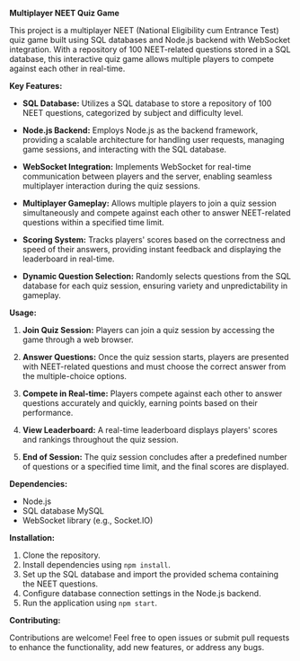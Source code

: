 **Multiplayer NEET Quiz Game**

This project is a multiplayer NEET (National Eligibility cum Entrance Test) quiz game built using SQL databases and Node.js backend with WebSocket integration. With a repository of 100 NEET-related questions stored in a SQL database, this interactive quiz game allows multiple players to compete against each other in real-time.

**Key Features:**

- **SQL Database:** Utilizes a SQL database to store a repository of 100 NEET questions, categorized by subject and difficulty level.

- **Node.js Backend:** Employs Node.js as the backend framework, providing a scalable architecture for handling user requests, managing game sessions, and interacting with the SQL database.

- **WebSocket Integration:** Implements WebSocket for real-time communication between players and the server, enabling seamless multiplayer interaction during the quiz sessions.

- **Multiplayer Gameplay:** Allows multiple players to join a quiz session simultaneously and compete against each other to answer NEET-related questions within a specified time limit.

- **Scoring System:** Tracks players' scores based on the correctness and speed of their answers, providing instant feedback and displaying the leaderboard in real-time.

- **Dynamic Question Selection:** Randomly selects questions from the SQL database for each quiz session, ensuring variety and unpredictability in gameplay.

**Usage:**

1. **Join Quiz Session:** Players can join a quiz session by accessing the game through a web browser.
  
2. **Answer Questions:** Once the quiz session starts, players are presented with NEET-related questions and must choose the correct answer from the multiple-choice options.
  
3. **Compete in Real-time:** Players compete against each other to answer questions accurately and quickly, earning points based on their performance.
  
4. **View Leaderboard:** A real-time leaderboard displays players' scores and rankings throughout the quiz session.
  
5. **End of Session:** The quiz session concludes after a predefined number of questions or a specified time limit, and the final scores are displayed.

**Dependencies:**

- Node.js
- SQL database MySQL
- WebSocket library (e.g., Socket.IO)

**Installation:**

1. Clone the repository.
2. Install dependencies using `npm install`.
3. Set up the SQL database and import the provided schema containing the NEET questions.
4. Configure database connection settings in the Node.js backend.
5. Run the application using `npm start`.

**Contributing:**

Contributions are welcome! Feel free to open issues or submit pull requests to enhance the functionality, add new features, or address any bugs.

